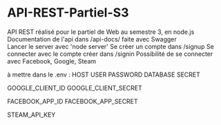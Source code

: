 # API-REST-Partiel-S3

API REST réalisé pour le partiel de Web au semestre 3, en node.js  
Documentation de l'api dans /api-docs/ faite avec Swagger  
Lancer le server avec 'node server'
Se créer un compte dans /signup
Se connecter avec le compte créer dans /signin
Possibilité de se connecter avec Facebook, Google, Steam

à mettre dans le .env :
HOST
USER
PASSWORD
DATABASE
SECRET

GOOGLE_CLIENT_ID
GOOGLE_CLIENT_SECRET

FACEBOOK_APP_ID
FACEBOOK_APP_SECRET

STEAM_API_KEY